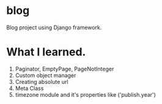 # blog
Blog project using Django framework.

# What I learned.
1. Paginator, EmptyPage, PageNotInteger
2. Custom object manager
3. Creating absolute url
4. Meta Class
5. timezone module and it's properties like ('publish.year')
